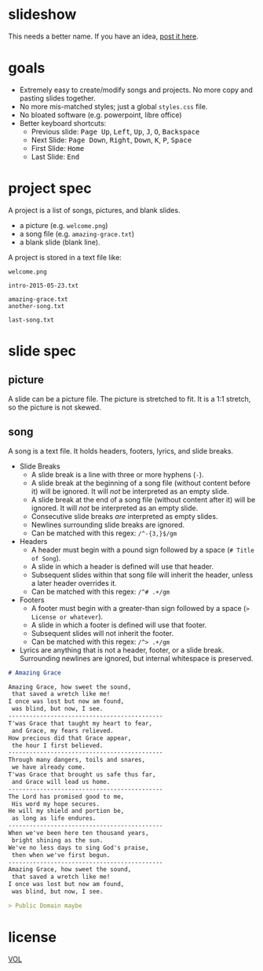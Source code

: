 slideshow
=========

This needs a better name. If you have an idea, [post it here](https://github.com/ArtskydJ/slideshow/issues/1).

# goals

- Extremely easy to create/modify songs and projects. No more copy and pasting slides together.
- No more mis-matched styles; just a global `styles.css` file.
- No bloated software (e.g. powerpoint, libre office)
- Better keyboard shortcuts:
	- Previous slide: <kbd>Page Up</kbd>, <kbd>Left</kbd>, <kbd>Up</kbd>, <kbd>J</kbd>, <kbd>O</kbd>, <kbd>Backspace</kbd>
	- Next Slide: <kbd>Page Down</kbd>, <kbd>Right</kbd>, <kbd>Down</kbd>, <kbd>K</kbd>, <kbd>P</kbd>, <kbd>Space</kbd>
	- First Slide: <kbd>Home</kbd>
	- Last Slide: <kbd>End</kbd>

# project spec

A project is a list of songs, pictures, and blank slides.

- a picture (e.g. `welcome.png`)
- a song file (e.g. `amazing-grace.txt`)
- a blank slide (blank line).

A project is stored in a text file like:

```
welcome.png

intro-2015-05-23.txt

amazing-grace.txt
another-song.txt

last-song.txt
```



# slide spec

## picture

A slide can be a picture file. The picture is stretched to fit. It is a 1:1 stretch, so the picture is not skewed.

## song

A song is a text file. It holds headers, footers, lyrics, and slide breaks.

- Slide Breaks
	- A slide break is a line with three or more hyphens (`-`).
	- A slide break at the beginning of a song file (without content before it) will be ignored. It will *not* be interpreted as an empty slide.
	- A slide break at the end of a song file (without content after it) will be ignored. It will *not* be interpreted as an empty slide.
	- Consecutive slide breaks *are* interpreted as empty slides.
	- Newlines surrounding slide breaks are ignored.
	- Can be matched with this regex: `/^-{3,}$/gm`
- Headers
	- A header must begin with a pound sign followed by a space (`# Title of Song`).
	- A slide in which a header is defined will use that header.
	- Subsequent slides within that song file will inherit the header, unless a later header overrides it.
	- Can be matched with this regex: `/^# .+/gm`
- Footers
	- A footer must begin with a greater-than sign followed by a space (`> License or whatever`).
	- A slide in which a footer is defined will use that footer.
	- Subsequent slides will not inherit the footer.
	- Can be matched with this regex: `/^> .+/gm`
- Lyrics are anything that is not a header, footer, or a slide break. Surrounding newlines are ignored, but internal whitespace is preserved.

```md
# Amazing Grace

Amazing Grace, how sweet the sound,
 that saved a wretch like me!
I once was lost but now am found,
 was blind, but now, I see.
--------------------------------------------
T'was Grace that taught my heart to fear,
 and Grace, my fears relieved.
How precious did that Grace appear,
 the hour I first believed.
--------------------------------------------
Through many dangers, toils and snares,
 we have already come.
T'was Grace that brought us safe thus far,
 and Grace will lead us home.
--------------------------------------------
The Lord has promised good to me,
 His word my hope secures.
He will my shield and portion be,
 as long as life endures.
--------------------------------------------
When we've been here ten thousand years,
 bright shining as the sun.
We've no less days to sing God's praise,
 then when we've first begun.
--------------------------------------------
Amazing Grace, how sweet the sound,
 that saved a wretch like me!
I once was lost but now am found,
 was blind, but now, I see.

> Public Domain maybe
```

# license

[VOL](http://veryopenlicense.com)
